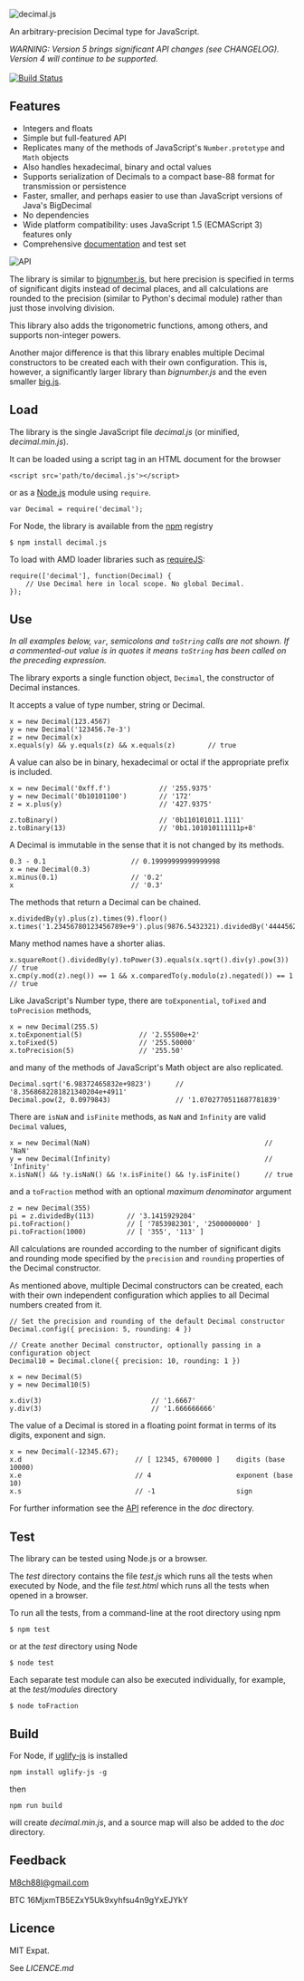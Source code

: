 ![decimal.js](https://raw.githubusercontent.com/MikeMcl/decimal.js/gh-pages/decimaljs.png)

An arbitrary-precision Decimal type for JavaScript.

*WARNING: Version 5 brings significant API changes (see CHANGELOG). Version 4 will continue to be supported.*
<br>   
[![Build Status](https://travis-ci.org/MikeMcl/decimal.js.svg)](https://travis-ci.org/MikeMcl/decimal.js)

## Features

  - Integers and floats 
  - Simple but full-featured API
  - Replicates many of the methods of JavaScript's `Number.prototype` and `Math` objects
  - Also handles hexadecimal, binary and octal values
  - Supports serialization of Decimals to a compact base-88 format for transmission or persistence 
  - Faster, smaller, and perhaps easier to use than JavaScript versions of Java's BigDecimal
  - No dependencies
  - Wide platform compatibility: uses JavaScript 1.5 (ECMAScript 3) features only
  - Comprehensive [documentation](http://mikemcl.github.io/decimal.js/) and test set

![API](https://raw.githubusercontent.com/MikeMcl/decimal.js/gh-pages/API.png)

The library is similar to [bignumber.js](https://github.com/MikeMcl/bignumber.js/), but here
precision is specified in terms of significant digits instead of decimal places, and all
calculations are rounded to the precision (similar to Python's decimal module) rather than just
those involving division.

This library also adds the trigonometric functions, among others, and supports non-integer powers.

Another major difference is that this library enables multiple Decimal constructors to be created
 each with their own configuration. This is, however, a significantly larger library than
 *bignumber.js* and the even smaller [big.js](https://github.com/MikeMcl/big.js/).

## Load

The library is the single JavaScript file *decimal.js* (or minified, *decimal.min.js*).

It can be loaded using a script tag in an HTML document for the browser

    <script src='path/to/decimal.js'></script>

or as a [Node.js](http://nodejs.org) module using `require`.

    var Decimal = require('decimal');

For Node, the library is available from the [npm](https://npmjs.org/) registry

    $ npm install decimal.js
    
To load with AMD loader libraries such as [requireJS](http://requirejs.org/):

    require(['decimal'], function(Decimal) {
        // Use Decimal here in local scope. No global Decimal.
    });

## Use

*In all examples below, `var`, semicolons and `toString` calls are not shown.
If a commented-out value is in quotes it means `toString` has been called on the preceding expression.*

The library exports a single function object, `Decimal`, the constructor of Decimal instances.

It accepts a value of type number, string or Decimal.

    x = new Decimal(123.4567)
    y = new Decimal('123456.7e-3')
    z = new Decimal(x)
    x.equals(y) && y.equals(z) && x.equals(z)        // true

A value can also be in binary, hexadecimal or octal if the appropriate prefix is included.

    x = new Decimal('0xff.f')            // '255.9375'
    y = new Decimal('0b10101100')        // '172'
    z = x.plus(y)                        // '427.9375'
    
    z.toBinary()                         // '0b110101011.1111'
    z.toBinary(13)                       // '0b1.101010111111p+8'

A Decimal is immutable in the sense that it is not changed by its methods.

    0.3 - 0.1                     // 0.19999999999999998
    x = new Decimal(0.3)
    x.minus(0.1)                  // '0.2'
    x                             // '0.3'

The methods that return a Decimal can be chained.

    x.dividedBy(y).plus(z).times(9).floor()
    x.times('1.23456780123456789e+9').plus(9876.5432321).dividedBy('4444562598.111772').ceil()

Many method names have a shorter alias.

    x.squareRoot().dividedBy(y).toPower(3).equals(x.sqrt().div(y).pow(3))         // true
    x.cmp(y.mod(z).neg()) == 1 && x.comparedTo(y.modulo(z).negated()) == 1        // true

Like JavaScript's Number type, there are `toExponential`, `toFixed` and `toPrecision` methods,

    x = new Decimal(255.5)
    x.toExponential(5)              // '2.55500e+2'
    x.toFixed(5)                    // '255.50000'
    x.toPrecision(5)                // '255.50'
    
and many of the methods of JavaScript's Math object are also replicated.

    Decimal.sqrt('6.98372465832e+9823')      // '8.3568682281821340204e+4911'
    Decimal.pow(2, 0.0979843)                // '1.0702770511687781839'

There are `isNaN` and `isFinite` methods, as `NaN` and `Infinity` are valid `Decimal` values,

    x = new Decimal(NaN)                                           // 'NaN'
    y = new Decimal(Infinity)                                      // 'Infinity'
    x.isNaN() && !y.isNaN() && !x.isFinite() && !y.isFinite()      // true
    
and a `toFraction` method with an optional *maximum denominator* argument

    z = new Decimal(355)
    pi = z.dividedBy(113)        // '3.1415929204'
    pi.toFraction()              // [ '7853982301', '2500000000' ]
    pi.toFraction(1000)          // [ '355', '113' ]

All calculations are rounded according to the number of significant digits and rounding mode
 specified by the `precision` and `rounding` properties of the Decimal constructor.

As mentioned above, multiple Decimal constructors can be created, each with their own independent
 configuration which applies to all Decimal numbers created from it.

    // Set the precision and rounding of the default Decimal constructor
    Decimal.config({ precision: 5, rounding: 4 })

    // Create another Decimal constructor, optionally passing in a configuration object
    Decimal10 = Decimal.clone({ precision: 10, rounding: 1 })    

    x = new Decimal(5)
    y = new Decimal10(5)

    x.div(3)                           // '1.6667'
    y.div(3)                           // '1.666666666'

The value of a Decimal is stored in a floating point format in terms of its digits, exponent and sign.

    x = new Decimal(-12345.67);
    x.d                            // [ 12345, 6700000 ]    digits (base 10000)
    x.e                            // 4                     exponent (base 10)
    x.s                            // -1                    sign

For further information see the [API](http://mikemcl.github.io/decimal.js/) reference in the *doc* directory.

## Test

The library can be tested using Node.js or a browser.

The *test* directory contains the file *test.js* which runs all the tests when executed by Node, and the file *test.html* which runs all the tests when opened in a browser.

To run all the tests, from a command-line at the root directory using npm

    $ npm test

or at the *test* directory using Node
    
    $ node test
    
Each separate test module can also be executed individually, for example, at the *test/modules* directory

    $ node toFraction


## Build

For Node, if [uglify-js](https://github.com/mishoo/UglifyJS2) is installed

    npm install uglify-js -g

then

    npm run build

will create *decimal.min.js*, and a source map will also be added to the *doc* directory.

## Feedback

<a href='mailto:M8ch88l@gmail.com'>M8ch88l@gmail.com</a>

BTC 16MjxmTB5EZxY5Uk9xyhfsu4n9gYxEJYkY

## Licence

MIT Expat.

See *LICENCE.md*

